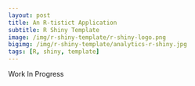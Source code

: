 ```yaml
---
layout: post
title: An R-tistict Application
subtitle: R Shiny Template
image: /img/r-shiny-template/r-shiny-logo.png
bigimg: /img/r-shiny-template/analytics-r-shiny.jpg
tags: [R, shiny, template]
---
```


Work In Progress
